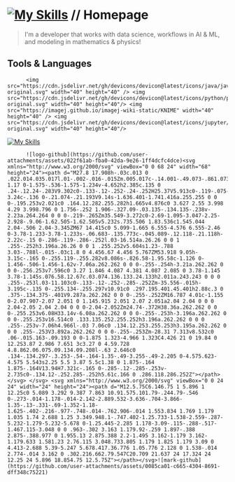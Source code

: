 #  [![My Skills](https://skillicons.dev/icons?i=github)](https://skillicons.dev) // Homepage 

> I'm a developer that works with data science, workflows in AI & ML, and modeling in mathematics & physics!

## Tools & Languages
          <img src="https://cdn.jsdelivr.net/gh/devicons/devicon@latest/icons/java/java-original.svg" width="40" height="40" /> <img src="https://cdn.jsdelivr.net/gh/devicons/devicon@latest/icons/python/python-original.svg" width="40" height="40"/> <img src="https://imagej.github.io/imagej-wiki-static/KNIME" width="40" height="40" /> <img src="https://cdn.jsdelivr.net/gh/devicons/devicon@latest/icons/jupyter/jupyter-original.svg" width="40" height="40"/>
          
[![My Skills](https://skillicons.dev/icons?i=java,python,jupyter)](https://skillicons.dev)
          
          ![logo-github](https://github.com/user-attachments/assets/022f61ab-fba0-42da-9e26-1ff4dcfc4dce)<svg xmlns="http://www.w3.org/2000/svg" viewBox="0 0 68 24" width="68" height="24"><path d="M27.8 17.908h-.03c.013 0 .022.014.035.017l.01-.002-.016-.015Zm.005.017c-.14.001-.49.073-.861.073-1.17 0-1.575-.536-1.575-1.234v-4.652h2.385c.135 0 .24-.12.24-.283V9.302c0-.133-.12-.252-.24-.252H25.37V5.913c0-.119-.075-.193-.21-.193h-3.24c-.136 0-.21.074-.21.193V9.14s-1.636.401-1.741.416a.255.255 0 0 0-.195.253v2.021c0 .164.12.282.255.282h1.665v4.876c0 3.627 2.55 3.998 4.29 3.998.796 0 1.756-.252 1.906-.327.09-.03.135-.134.135-.238v-2.23a.264.264 0 0 0-.219-.265Zm35.549-3.272c0-2.69-1.095-3.047-2.25-2.928-.9.06-1.62.505-1.62.505v5.232s.735.506 1.83.536c1.545.044 2.04-.506 2.04-3.345ZM67 14.415c0 5.099-1.665 6.555-4.576 6.555-2.46 0-3.78-1.233-3.78-1.233s-.06.683-.135.773c-.045.089-.12.118-.21.118h-2.22c-.15 0-.286-.119-.286-.252l.03-16.514a.26.26 0 0 1 .255-.252h3.196a.26.26 0 0 1 .255.252v5.604s1.23-.788 3.03-.788l-.015-.03c1.8 0 4.456.67 4.456 5.767ZM53.918 9.05h-3.15c-.165 0-.255.119-.255.282v8.086s-.826.58-1.95.58c-1.126 0-1.456-.506-1.456-1.62v-7.06a.262.262 0 0 0-.255-.254h-3.21a.262.262 0 0 0-.256.253v7.596c0 3.27 1.846 4.087 4.381 4.087 2.085 0 3.78-1.145 3.78-1.145s.076.58.12.67c.03.074.136.133.24.133h2.011a.243.243 0 0 0 .255-.253l.03-11.103c0-.133-.12-.252-.285-.252Zm-35.556-.015h-3.195c-.135 0-.255.134-.255.297v10.91c0 .297.195.401.45.401h2.88c.3 0 .375-.134.375-.401V9.287a.262.262 0 0 0-.255-.252ZM16.787 4.01c-1.155 0-2.07.907-2.07 2.051 0 1.145.915 2.051 2.07 2.051a2.04 2.04 0 0 0 2.04-2.05 2.04 2.04 0 0 0-2.04-2.052Zm24.74-.372H38.36a.262.262 0 0 0-.255.253v6.08H33.14v-6.08a.262.262 0 0 0-.255-.253h-3.196a.262.262 0 0 0-.255.253v16.514c0 .133.135.252.255.252h3.196a.262.262 0 0 0 .255-.253v-7.06h4.966l-.03 7.06c0 .134.12.253.255.253h3.195a.262.262 0 0 0 .255-.253V3.892a.262.262 0 0 0-.255-.253Zm-28.31 7.313v8.532c0 .06-.015.163-.09.193 0 0-1.875 1.323-4.966 1.323C4.426 21 0 19.84 0 12.2S3.87 2.986 7.651 3c3.27 0 4.59.728 4.8.862.06.075.09.134.09.208l-.63 2.646c0 .134-.134.297-.3.253-.54-.164-1.35-.49-3.255-.49-2.205 0-4.575.623-4.575 5.543s2.25 5.5 3.87 5.5c1.38 0 1.875-.164 1.875-.164V13.94H7.321c-.165 0-.285-.12-.285-.253v-2.735c0-.134.12-.252.285-.252h5.61c.166 0 .286.118.286.252Z"></path></svg> </svg> <svg xmlns="http://www.w3.org/2000/svg" viewBox="0 0 24 24" width="24" height="24"><path d="M12.5.75C6.146.75 1 5.896 1 12.25c0 5.089 3.292 9.387 7.863 10.91.575.101.79-.244.79-.546 0-.273-.014-1.178-.014-2.142-2.889.532-3.636-.704-3.866-1.35-.13-.331-.69-1.352-1.18-1.625-.402-.216-.977-.748-.014-.762.906-.014 1.553.834 1.769 1.179 1.035 1.74 2.688 1.25 3.349.948.1-.747.402-1.25.733-1.538-2.559-.287-5.232-1.279-5.232-5.678 0-1.25.445-2.285 1.178-3.09-.115-.288-.517-1.467.115-3.048 0 0 .963-.302 3.163 1.179.92-.259 1.897-.388 2.875-.388.977 0 1.955.13 2.875.388 2.2-1.495 3.162-1.179 3.162-1.179.633 1.581.23 2.76.115 3.048.733.805 1.179 1.825 1.179 3.09 0 4.413-2.688 5.39-5.247 5.678.417.36.776 1.05.776 2.128 0 1.538-.014 2.774-.014 3.162 0 .302.216.662.79.547C20.709 21.637 24 17.324 24 12.25 24 5.896 18.854.75 12.5.75Z"></path></svg>![mark-github](https://github.com/user-attachments/assets/0085ca01-c665-4304-8691-dff348c75221)

<!--
**n75uxy190/n75uxy190** is a ✨ _special_ ✨ repository because its `README.md` (this file) appears on your GitHub profile.

Here are some ideas to get you started:

- 🔭 I’m currently working on ...
- 🌱 I’m currently learning ...
- 👯 I’m looking to collaborate on ...
- 🤔 I’m looking for help with ...
- 💬 Ask me about ...
- 📫 How to reach me: ...
- 😄 Pronouns: ...
- ⚡ Fun fact: ...
-->

